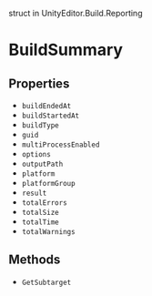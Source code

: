 struct in UnityEditor.Build.Reporting
# BuildSummary

## Properties
- `buildEndedAt`
- `buildStartedAt`
- `buildType`
- `guid`
- `multiProcessEnabled`
- `options`
- `outputPath`
- `platform`
- `platformGroup`
- `result`
- `totalErrors`
- `totalSize`
- `totalTime`
- `totalWarnings`
## Methods
- `GetSubtarget`
